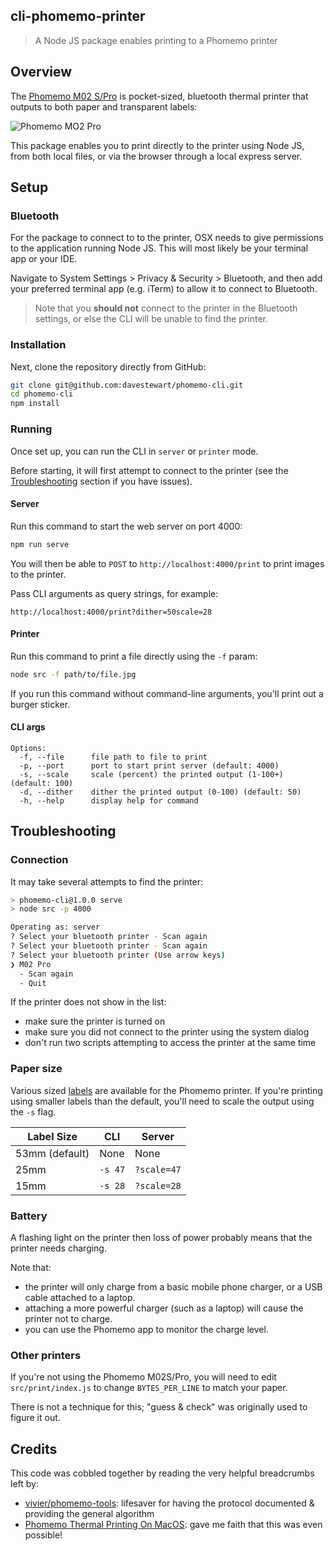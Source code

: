 ## cli-phomemo-printer

> A Node JS package enables printing to a Phomemo printer

## Overview

The [Phomemo M02 S/Pro](https://eu.phomemo.com/products/m02-pro-portable-printer) is pocket-sized, bluetooth thermal printer that outputs to both paper and transparent labels:

![Phomemo MO2 Pro](https://eu.phomemo.com/cdn/shop/files/Cyan-Phomemo-M02-PRO-Bluetooth-Mini-Printer-High-Quality-Printing-Multiple-Thermal-Stickers_1220x_crop_center.png?v=1729060454)

This package enables you to print directly to the printer using Node JS, from both local files, or via the browser through a local express server.

## Setup

### Bluetooth

For the package to connect to to the printer, OSX needs to give permissions to the application running Node JS. This will most likely be your terminal app or your IDE. 

Navigate to System Settings > Privacy & Security > Bluetooth, and then add your preferred terminal app (e.g. iTerm) to allow it to connect to Bluetooth.

> Note that you **should not** connect to the printer in the Bluetooth settings, or else the CLI will be unable to find the printer.  

### Installation

Next, clone the repository directly from GitHub:

```bash
git clone git@github.com:davestewart/phomemo-cli.git
cd phomemo-cli
npm install
```

### Running

Once set up, you can run the CLI in `server` or `printer` mode.

Before starting, it will first attempt to connect to the printer (see the [Troubleshooting](#troubleshooting) section if you have issues).

#### Server

Run this command to start the web server on port 4000:

```bash
npm run serve
```

You will then be able to `POST` to `http://localhost:4000/print` to print images to the printer.

Pass CLI arguments as query strings, for example:

```
http://localhost:4000/print?dither=50scale=28
```

#### Printer

Run this command to print a file directly using the `-f` param:

```bash
node src -f path/to/file.jpg
```

If you run this command without command-line arguments, you'll print out a burger sticker.

#### CLI args

```
Options:
  -f, --file      file path to file to print 
  -p, --port      port to start print server (default: 4000)
  -s, --scale     scale (percent) the printed output (1-100+) (default: 100)
  -d, --dither    dither the printed output (0-100) (default: 50)
  -h, --help      display help for command
```

## Troubleshooting

### Connection

It may take several attempts to find the printer:

```bash
> phomemo-cli@1.0.0 serve
> node src -p 4000

Operating as: server
? Select your bluetooth printer - Scan again
? Select your bluetooth printer - Scan again
? Select your bluetooth printer (Use arrow keys)
❯ M02 Pro
  - Scan again
  - Quit
```

If the printer does not show in the list:

- make sure the printer is turned on
- make sure you did not connect to the printer using the system dialog
- don't run two scripts attempting to access the printer at the same time

### Paper size

Various sized [labels](https://www.amazon.co.uk/s?k=phomemo+labels) are available for the Phomemo printer. If you're printing using smaller labels than the default, you'll need to scale the output using the `-s` flag.

| Label Size     | CLI     | Server      |
|----------------|---------|-------------|
| 53mm (default) | None    | None        |
| 25mm           | `-s 47` | `?scale=47` |
| 15mm           | `-s 28` | `?scale=28` |

### Battery

A flashing light on the printer then loss of power probably means that the printer needs charging.

Note that:

- the printer will only charge from a basic mobile phone charger, or a USB cable attached to a laptop.
- attaching a more powerful charger (such as a laptop) will cause the printer not to charge.
- you can use the Phomemo app to monitor the charge level.

### Other printers

If you're not using the Phomemo M02S/Pro, you will need to edit `src/print/index.js` to change `BYTES_PER_LINE` to match your paper.

There is not a technique for this; "guess & check" was originally used to figure it out.



## Credits

This code was cobbled together by reading the very helpful breadcrumbs left by:

- [vivier/phomemo-tools](https://github.com/vivier/phomemo-tools): lifesaver for having the protocol documented & providing the general algorithm
- [Phomemo Thermal Printing On MacOS](https://brainbaking.com/post/2023/02/phomemo-thermal-printing-on-macos/): gave me faith that this was even possible!
